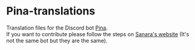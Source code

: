 # Pina-translations
Translation files for the Discord bot [Pina](https://github.com/Xwilarg/Pina).<br/>
If you want to contribute please follow the steps on [Sanara's website](https://sanara.zirk.eu/documentation.html?display=Language) (It's not the same bot but they are the same).